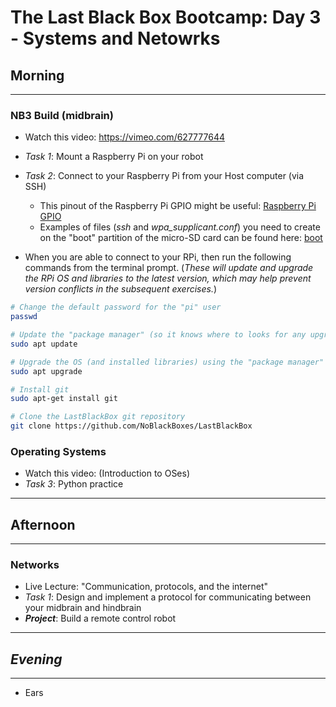 # The Last Black Box Bootcamp: Day 3 - Systems and Netowrks

## Morning

----

### NB3 Build (midbrain)

- Watch this video: https://vimeo.com/627777644
- *Task 1*: Mount a Raspberry Pi on your robot
- *Task 2*: Connect to your Raspberry Pi from your Host computer (via SSH)

  - This pinout of the Raspberry Pi GPIO might be useful: [Raspberry Pi GPIO](resources/images/rpi_GPIO_pinout.png)
  - Examples of files (*ssh* and *wpa_supplicant.conf*) you need to create on the "boot" partition of the micro-SD card can be found here: [boot](resources/connecting/boot)

- When you are able to connect to your RPi, then run the following commands from the terminal prompt. (*These will update and upgrade the RPi OS and libraries to the latest version, which may help prevent version conflicts in the subsequent exercises.*)

```bash
# Change the default password for the "pi" user
passwd

# Update the "package manager" (so it knows where to looks for any upgrades)
sudo apt update

# Upgrade the OS (and installed libraries) using the "package manager"
sudo apt upgrade

# Install git
sudo apt-get install git

# Clone the LastBlackBox git repository
git clone https://github.com/NoBlackBoxes/LastBlackBox
```

### Operating Systems

- Watch this video: (Introduction to OSes)
- *Task 3*: Python practice

----

## Afternoon

----

### Networks

- Live Lecture: "Communication, protocols, and the internet"
- *Task 1*: Design and implement a protocol for communicating between your midbrain and hindbrain
- ***Project***: Build a remote control robot

----

## *Evening*

----

- Ears
